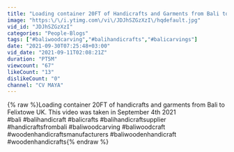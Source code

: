 ```yaml
---
title: "Loading container 20FT of Handicrafts and Garments from Bali to UK"
image: "https:\/\/i.ytimg.com\/vi\/JDJhSZGzXzI\/hqdefault.jpg"
vid_id: "JDJhSZGzXzI"
categories: "People-Blogs"
tags: ["#baliwoodcarving","#balihandicrafts","#balicarvings"]
date: "2021-09-30T07:25:48+03:00"
vid_date: "2021-09-11T02:08:21Z"
duration: "PT5M"
viewcount: "67"
likeCount: "13"
dislikeCount: "0"
channel: "CV MAYA"
---
```

{% raw %}Loading container 20FT of handicrafts and garments from Bali to Felixtowe UK. This video was taken in September 4th 2021 <br />#bali #balihandicraft #balicrafts #balihandicraftsupplier #handicraftsfrombali #baliwoodcarving #baliwoodcraft #woodenhandicraftsmanufacturers #baliwoodenhandicraft #woodenhandicrafts{% endraw %}
